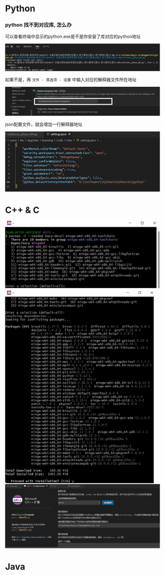 # Python

### python 找不到对应库, 怎么办

可以查看终端中显示的python.exe是不是你安装了库对应的python地址

![](VScode.assets/image-20221012202340460.png)

如果不是，再 `文件 - 首选项 - 设置` 中输入对应的解释器文件所在地址

![](VScode.assets/image-20221012205154185.png)

json配置文件，就会增加一行解释器地址

![](VScode.assets/image-20221012221241976.png)



# C++ & C

<img src="VScode.assets/image-20221028114128206.png" style="zoom: 50%;" /> 

<img src="VScode.assets/image-20221028114151073.png" style="zoom:67%;" />  



<img src="VScode.assets/image-20221028114007367.png" style="zoom: 50%;" /> 



# Java



